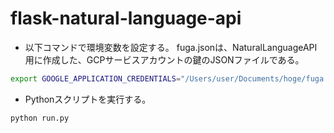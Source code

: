 # flask-natural-language-api
- 以下コマンドで環境変数を設定する。
fuga.jsonは、NaturalLanguageAPI用に作成した、GCPサービスアカウントの鍵のJSONファイルである。

```bash
export GOOGLE_APPLICATION_CREDENTIALS="/Users/user/Documents/hoge/fuga.json"
```

- Pythonスクリプトを実行する。
```bash
python run.py
```
